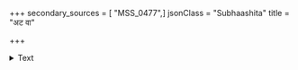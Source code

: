 +++
secondary_sources = [ "MSS_0477",]
jsonClass = "Subhaashita"
title = "अट वा"

+++

<details><summary>Text</summary>

अट वा विकटः पतत्रनादैः कटुवाचं रट वाथवा दिवान्ध।  
परुषं परिपश्य संयतं तत् परमं नः पुरमागतो न चेत् त्वम्॥
</details>
